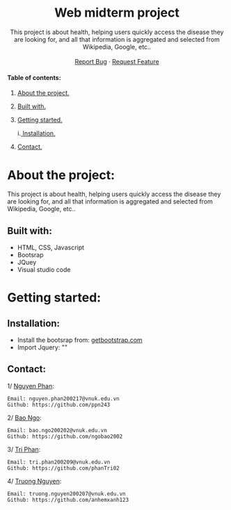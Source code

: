 # <!-- PROJECT LOGO -->
<br />
<p align="center">

  <h1 align="center">Web midterm project</h1>
  
   <p align="center">
    This project is about health, helping users quickly access the disease they are looking for, and all that information is aggregated and selected from Wikipedia, Google, etc..
    <br />
    <br />
    <a href="https://github.com/ngobao2002/Midterm_webGame/issues">Report Bug</a>
    ·
    <a href="https://github.com/ngobao2002/Midterm_webGame/issues">Request Feature</a>
    
 </p>
 
 #### Table of contents:
1. [ About the project. ](#pro)
2. [ Built with. ](#tech)
3. [ Getting started. ](#get)

    i.[ Installation. ](#desc) 
   
4. [ Contact. ](#con)
# About the project:
 This project is about health, helping users quickly access the disease they are looking for, and all that information is aggregated and selected from Wikipedia, Google, etc..

<a name="tech"></a>
## Built with: 


-  HTML, CSS, Javascript
-  Bootsrap
-  JQuey
-  Visual studio code


<a name="get"></a>
# Getting started:

<a name="desc"></a>
## Installation:
- Install the bootsrap  from: <a href = "https://getbootstrap.com/">getbootstrap.com</a>
- Import Jquery: 
"<script src="https://ajax.googleapis.com/ajax/libs/mootools/1.6.0/mootools.min.js"></script>"

  
<a name="con"></a>  


## Contact:
1/ <a href="https://github.com/ppn243" target="_blank">Nguyen Phan</a>:
```
Email: nguyen.phan200217@vnuk.edu.vn
Github: https://github.com/ppn243
```

2/ <a href="https://github.com/ngobao2002" target="_blank">Bao Ngo</a>:
```
Email: bao.ngo200202@vnuk.edu.vn
Github: https://github.com/ngobao2002
```

3/ <a href="https://github.com/phanTri02" target="_blank">Tri Phan</a>:
```
Email: tri.phan200209@vnuk.edu.vn
Github: https://github.com/phanTri02
```

4/ <a href="https://github.com/anhemxanh123" target="_blank">Truong Nguyen</a>:
```
Email: truong.nguyen200207@vnuk.edu.vn
Github: https://github.com/anhemxanh123
```
